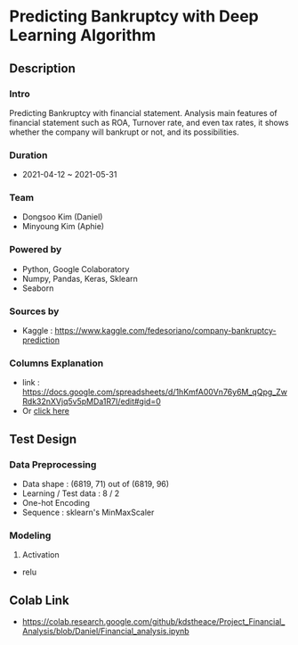 # **Predicting Bankruptcy with Deep Learning Algorithm**
## Description
### Intro
Predicting Bankruptcy with financial statement.
Analysis main features of financial statement such as ROA, Turnover rate,
and even tax rates, it shows whether the company will bankrupt or not, and its
possibilities.
### Duration
- 2021-04-12 ~ 2021-05-31
### Team
- Dongsoo Kim (Daniel)
- Minyoung Kim (Aphie)
### Powered by
- Python, Google Colaboratory
- Numpy, Pandas, Keras, Sklearn
- Seaborn
### Sources by
- Kaggle : https://www.kaggle.com/fedesoriano/company-bankruptcy-prediction
### Columns Explanation
- link : https://docs.google.com/spreadsheets/d/1hKmfA00Vn76y6M_qQpg_ZwRdk32nXVjq5v5pMDa1R7I/edit#gid=0
- Or <a href = './Column Explanation.xlsx'>click here</a>

## Test Design
### Data Preprocessing
- Data shape : (6819, 71) out of (6819, 96)
- Learning / Test data : 8 / 2
- One-hot Encoding
- Sequence : sklearn's MinMaxScaler
### Modeling
1. Activation
- relu

## Colab Link
- https://colab.research.google.com/github/kdstheace/Project_Financial_Analysis/blob/Daniel/Financial_analysis.ipynb
